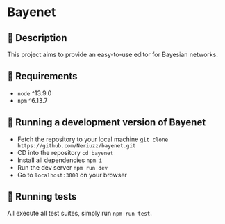 # Bayenet

## :green_book: Description

This project aims to provide an easy-to-use editor for Bayesian networks.

## :hammer: Requirements

-   `node` ^13.9.0
-   `npm` ^6.13.7

## :dash: Running a development version of Bayenet

-   Fetch the repository to your local machine `git clone https://github.com/Neriuzz/bayenet.git`
-   CD into the repository `cd bayenet`
-   Install all dependencies `npm i`
-   Run the dev server `npm run dev`
-   Go to `localhost:3000` on your browser

## :wrench: Running tests

All execute all test suites, simply run `npm run test`.
